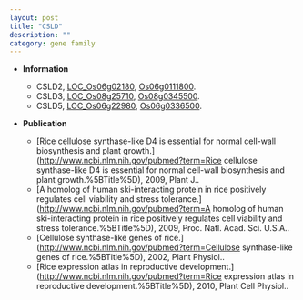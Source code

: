 ```yaml
---
layout: post
title: "CSLD"
description: ""
category: gene family
---
```


* **Information**  
    + CSLD2, [LOC_Os06g02180](http://rice.plantbiology.msu.edu/cgi-bin/ORF_infopage.cgi?orf=LOC_Os06g02180), [Os06g0111800](http://rapdb.dna.affrc.go.jp/viewer/gbrowse_details/irgsp1?name=Os06g0111800).
    + CSLD3, [LOC_Os08g25710](http://rice.plantbiology.msu.edu/cgi-bin/ORF_infopage.cgi?orf=LOC_Os08g25710), [Os08g0345500](http://rapdb.dna.affrc.go.jp/viewer/gbrowse_details/irgsp1?name=Os08g0345500).
    + CSLD5, [LOC_Os06g22980](http://rice.plantbiology.msu.edu/cgi-bin/ORF_infopage.cgi?orf=LOC_Os06g22980), [Os06g0336500](http://rapdb.dna.affrc.go.jp/viewer/gbrowse_details/irgsp1?name=Os06g0336500).

* **Publication**  
    + [Rice cellulose synthase-like D4 is essential for normal cell-wall biosynthesis and plant growth.](http://www.ncbi.nlm.nih.gov/pubmed?term=Rice cellulose synthase-like D4 is essential for normal cell-wall biosynthesis and plant growth.%5BTitle%5D), 2009, Plant J..
    + [A homolog of human ski-interacting protein in rice positively regulates cell viability and stress tolerance.](http://www.ncbi.nlm.nih.gov/pubmed?term=A homolog of human ski-interacting protein in rice positively regulates cell viability and stress tolerance.%5BTitle%5D), 2009, Proc. Natl. Acad. Sci. U.S.A..
    + [Cellulose synthase-like genes of rice.](http://www.ncbi.nlm.nih.gov/pubmed?term=Cellulose synthase-like genes of rice.%5BTitle%5D), 2002, Plant Physiol..
    + [Rice expression atlas in reproductive development.](http://www.ncbi.nlm.nih.gov/pubmed?term=Rice expression atlas in reproductive development.%5BTitle%5D), 2010, Plant Cell Physiol..



